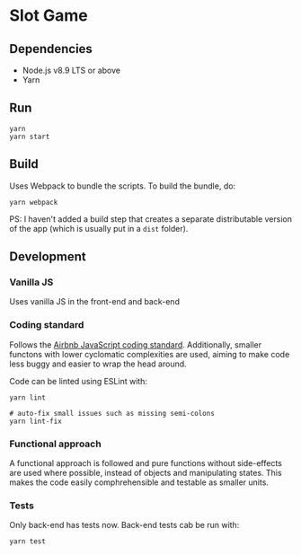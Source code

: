 Slot Game
=========
## Dependencies
- Node.js v8.9 LTS or above
- Yarn

## Run
    yarn
    yarn start

## Build
Uses Webpack to bundle the scripts. To build the bundle, do:

    yarn webpack

PS: I haven't added a build step that creates a separate distributable version of the app (which is usually put in a `dist` folder).

## Development

### Vanilla JS
Uses vanilla JS in the front-end and back-end

### Coding standard
Follows the [Airbnb JavaScript coding standard](https://github.com/airbnb/javascript/). Additionally, smaller functons with lower cyclomatic complexities are used, aiming to make code less buggy and easier to wrap the head around.

Code can be linted using ESLint with:

    yarn lint

    # auto-fix small issues such as missing semi-colons
    yarn lint-fix

### Functional approach
A functional approach is followed and pure functions without side-effects are used where possible, instead of objects and manipulating states. This makes the code easily comphrehensible and testable as smaller units.

### Tests
Only back-end has tests now. Back-end tests cab be run with:

    yarn test